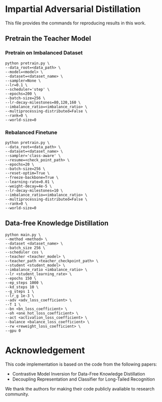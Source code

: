 # Impartial Adversarial Distillation
This file provides the commands for reproducing results in this work.
## Pretrain the Teacher Model
### Pretrain on Imbalanced Dataset
```
python pretrain.py \
--data_root=<data_path> \
--model=<model> \
--dataset=<dataset_name> \
--sampler=None \
--lr=0.1 \
--scheduler='step' \
--epochs=200 \
--batch-size=256 \
--lr-decay-milestones=80,120,160 \
--imbalance_ratio=<imbalance_ratio> \
--multiprocessing-distributed=False \
--rank=0 \
--world-size=0
```
### Rebalanced Finetune
```
python pretrain.py \
--data_root=<data_path> \
--dataset=<dataset_name> \
--sampler='class-aware' \
--resume=<check_point_path> \
--epochs=20 \
--batch-size=256 \
--reset-optim=True \
--freeze-backbone=True \
--learning-rate=0.01 \
--weight-decay=4e-5 \
--lr-decay-milestones=10 \
--imbalance_ratio=<imbalance_ratio> \
--multiprocessing-distributed=False \
--rank=0 \
--world-size=0
```

## Data-free Knowledge Distillation
```
python main.py \
--method <method> \
--dataset <dataset_name> \
--batch_size 256 \
--scheduler cos \
--teacher <teacher_model> \
--teacher_path <teacher_checkpoint_path> \
--student <student_model> \
--imbalance_ratio <imbalance_ratio> \
--lr <student_learning_rate> \
--epochs 150 \
--ep_steps 1000 \
--kd_steps 10 \
--g_steps 1 \
--lr_g 1e-3 \
--adv <adv_loss_coefficient> \
--T 1 \
--bn <bn_loss_coefficient> \
--oh <one_hot_loss_coefficient> \
--act <activation_loss_coefficient> \
--balance <balance_loss_coefficient> \
--rw <reweight_loss_coefficient> \
--gpu 0
```


# Acknowledgement
This code implementation is based on the code from the following papers:
- Contrastive Model Inversion for Data-Free Knowledge Distillation
- Decoupling Representation and Classifier for Long-Tailed Recognition

We thank the authors for making their code publicly avaliable to research community.
